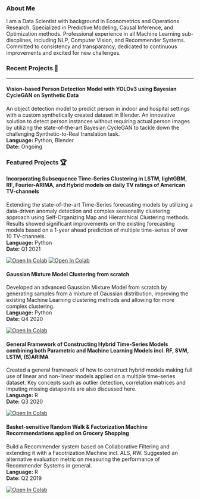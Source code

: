 ### About Me

I am a Data Scientist with background in Econometrics and Operations Research. Specialized in Predictive Modeling, Causal Inference, and Optimization methods. Professional experience in all Machine Learning sub-discplines, including NLP, Computer Vision, and Recommender Systems. Committed to consistency and transparancy, dedicated to continuous improvements and excited for new challenges.

### Recent Projects 💎
_________________________________

#### **Vision-based Person Detection Model with YOLOv3 using Bayesian CycleGAN on Synthetic Data**
An object detection model to predict person in indoor and hospital settings with a custom synthetically created dataset in Blender. An innovative solution to detect person instances without requiring actual person images by utilizing the state-of-the-art Bayesian CycleGAN to tackle down the challenging Synthetic-to-Real translation task.\
**Language:** Python, Blender\
**Date:** Ongoing

### Featured Projects 🏆

#### **Incorporating Subsequence Time-Series Clustering in LSTM, lightGBM, RF, Fourier-ARIMA, and Hybrid models on daily TV ratings of American TV-channels**
Extending the state-of-the-art Time-Series forecasting models by utilizing a data-driven anomaly detection and complex seasonality clustering approach using Self-Organizing Map and Hierarchical Clustering methods. Results showed significant improvements on the existing forecasting models based on a 1-year ahead prediction of multiple time-series of over 10 TV-channels.\
**Language:** Python\
**Date:** Q1 2021

[![Open In Colab](https://colab.research.google.com/assets/colab-badge.svg)](https://colab.research.google.com/drive/1G7eHPS_F_2TICnapSNndZfGNeMmosnBS?usp=sharing)
[![Open In Colab](https://colab.research.google.com/assets/colab-badge.svg)](https://colab.research.google.com/drive/1HoakPmzY4mfLkGvgFNe9k6TqGgb43V7D?usp=sharing)


#### **Gaussian Mixture Model Clustering from scratch**
Developed an advanced Gaussian Mixture Model from scratch by generating samples from a mixture of Gaussian distribution, improving the existing Machine Learning clustering methods and allowing for more complex clustering.\
**Language:** Python\
**Date:** Q4 2020

[![Open In Colab](https://colab.research.google.com/assets/colab-badge.svg)](https://colab.research.google.com/drive/1EOLtaWN04PsqL7DaZ_VP7viklTJR8pGF?usp=sharing)

#### **General Framework of Constructing Hybrid Time-Series Models combining both Parametric and Machine Learning Models incl. RF, SVM, LSTM, (S)ARIMA**
Created a general framework of how to construct hybrid models making full use of linear and non-linear models applied on a multiple time-series dataset. Key concepts such as outlier detection, correlation matrices and imputing missing datapoints are also discussed here.\
**Language:** R\
**Date:** Q3 2020

[![Open In Colab](https://colab.research.google.com/assets/colab-badge.svg)](https://colab.research.google.com/drive/15q4qJSPd1PeJuafrIhvwyp1WDFsPAFdE?usp=sharing)

#### **Basket-sensitive Random Walk & Factorization Machine Recommendations applied on Grocery Shopping**
Build a Recommender system based on Collaborative Filtering and extending it with a Facotrization Machine incl. ALS, RW. Suggested an alternative evaluation metric on measuring the performance of Recommender Systems in general.\
**Language:** R\
**Date:** Q2 2019

[![Open In Colab](https://colab.research.google.com/assets/colab-badge.svg)](https://colab.research.google.com/drive/1o4ZtMsUxcq2MuWWfoEAc3jqgavUpuvF5?usp=sharing)
